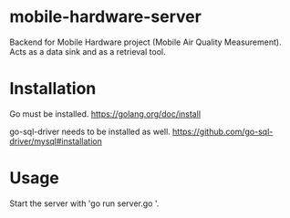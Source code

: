 mobile-hardware-server
======================

Backend for Mobile Hardware project (Mobile Air Quality Measurement). Acts as a data sink and as a retrieval tool.

Installation
============

Go must be installed. https://golang.org/doc/install  

go-sql-driver needs to be installed as well. https://github.com/go-sql-driver/mysql#installation

Usage
=====

Start the server with 'go run server.go <AWS RDS endpoint>'.

